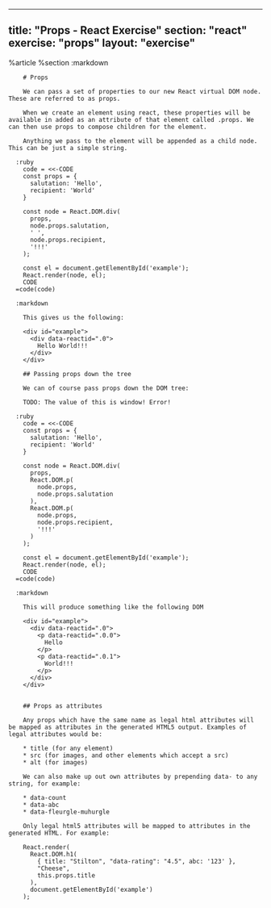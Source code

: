---
  title: "Props - React Exercise"
  section: "react"
  exercise: "props"
  layout: "exercise"
  ---
  
  %article
    %section
      :markdown
  
        # Props
  
        We can pass a set of properties to our new React virtual DOM node. These are referred to as props.
  
        When we create an element using react, these properties will be available in added as an attribute of that element called .props. We can then use props to compose children for the element.
  
        Anything we pass to the element will be appended as a child node. This can be just a simple string.
  
      :ruby
        code = <<-CODE
        const props = {
          salutation: 'Hello',
          recipient: 'World'
        }
  
        const node = React.DOM.div(
          props,
          node.props.salutation,
          ' ',
          node.props.recipient,
          '!!!'
        );
  
        const el = document.getElementById('example');
        React.render(node, el);
        CODE
      =code(code)
  
      :markdown
  
        This gives us the following:
  
        <div id="example">
          <div data-reactid=".0">
            Hello World!!!
          </div>
        </div>
  
        ## Passing props down the tree
  
        We can of course pass props down the DOM tree:
  
        TODO: The value of this is window! Error!
  
      :ruby
        code = <<-CODE
        const props = {
          salutation: 'Hello',
          recipient: 'World'
        }
  
        const node = React.DOM.div(
          props,
          React.DOM.p(
            node.props,
            node.props.salutation
          ),
          React.DOM.p(
            node.props,
            node.props.recipient,
            '!!!'
          )
        );
  
        const el = document.getElementById('example');
        React.render(node, el);
        CODE
      =code(code)
  
      :markdown
  
        This will produce something like the following DOM
  
        <div id="example">
          <div data-reactid=".0">
            <p data-reactid=".0.0">
              Hello
            </p>
            <p data-reactid=".0.1">
              World!!!
            </p>
          </div>
        </div>
  
  
        ## Props as attributes
  
        Any props which have the same name as legal html attributes will be mapped as attributes in the generated HTML5 output. Examples of legal attributes would be:
  
        * title (for any element)
        * src (for images, and other elements which accept a src)
        * alt (for images)
  
        We can also make up out own attributes by prepending data- to any string, for example:
  
        * data-count
        * data-abc
        * data-fleurgle-muhurgle
  
        Only legal html5 attributes will be mapped to attributes in the generated HTML. For example:
  
        React.render(
          React.DOM.h1(
            { title: "Stilton", "data-rating": "4.5", abc: '123' },
            "Cheese",
            this.props.title
          ),
          document.getElementById('example')
        );
  
  